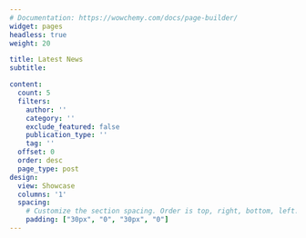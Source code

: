 ```yaml
---
# Documentation: https://wowchemy.com/docs/page-builder/
widget: pages
headless: true
weight: 20

title: Latest News
subtitle:

content:
  count: 5
  filters:
    author: ''
    category: ''
    exclude_featured: false
    publication_type: ''
    tag: ''
  offset: 0
  order: desc
  page_type: post
design:
  view: Showcase
  columns: '1'
  spacing:
    # Customize the section spacing. Order is top, right, bottom, left.
    padding: ["30px", "0", "30px", "0"]
---
```

